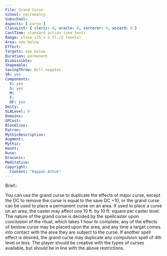 ```yaml
---
File: Grand Curse
School: necromancy
Subschool: 
Aspects: [ curse ]
ClassList: { cleric: 8, oracle: 8, sorcerer: 9, wizard: 9 }
CastTime: standard action (see text)
Range: close (25 + 5 ft./2 levels)
Area: see below
Effect: 
Targets: see below
Duration: permanent
Dismissible: 
Shapeable: 
SavingThrow: Will negates
SR: yes
Components:
  V: yes
  S: yes
  M: 
  F: 
  DF: yes
Deity: 
SLALevel: 9
Domains: 
GPCost: 
Bloodline: 
Patron: 
MythicDescription: 
Augment: 
Mythic: 
Haunt: 
Ruse: 
Draconic: 
Meditative: 
Copyright:
  Content: "Rappan Athuk"
---
```

Brief:: 

You can use the grand curse to duplicate the effects of major curse, except the DC to remove the curse is equal to the save DC +10, or the grand curse can be used to place a permanent curse on an area.  If used to place a curse on an area, the caster may affect one 10 ft. by 10 ft. square per caster level.  The nature of the grand curse is decided by the spellcaster upon conclusion of the ritual, which takes 1 hour to complete; any of the effects of bestow curse may be placed upon the area, and any time a target comes into contact with the area they are subject to the curse. If another spell effect is desired, the grand curse may duplicate any compulsion spell of 4th level or less. The player should be creative with the types of curses available, but should be in line with the above restrictions.
